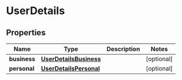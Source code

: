# UserDetails

## Properties
Name | Type | Description | Notes
------------ | ------------- | ------------- | -------------
**business** | [**UserDetailsBusiness**](UserDetailsBusiness.md) |  |  [optional]
**personal** | [**UserDetailsPersonal**](UserDetailsPersonal.md) |  |  [optional]
